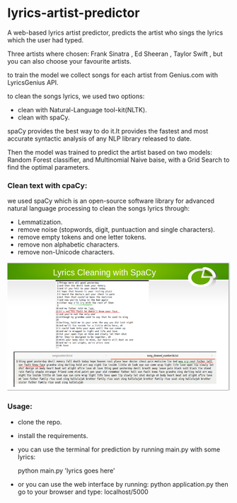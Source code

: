 # lyrics-artist-predictor

A web-based lyrics artist predictor, predicts the artist who sings the lyrics which the user had typed.

Three artists where chosen: Frank Sinatra , Ed Sheeran , Taylor Swift , but you can also choose your favourite artists.

to train the model we collect songs for each artist from Genius.com with LyricsGenius API.

to clean the songs lyrics, we used two options:
- clean with Natural-Language tool-kit(NLTK).
- clean with spaCy.

spaCy provides the best way to do it.It provides the fastest and most accurate syntactic analysis of any NLP library released to date.

Then the model was trained to predict the artist based on two models: Random Forest classifier, and Multinomial Naive baise, with a Grid Search to find the optimal parameters.

### Clean text with cpaCy:
we used spaCy which is an open-source software library for advanced natural language processing to clean the songs lyrics through:
- Lemmatization.
- remove noise (stopwords, digit, puntuaction and single characters).
- remove empty tokens and one letter tokens.
- remove non alphabetic characters.
- remove non-Unicode characters.
<img src="images/spacy.png">

### Usage:
- clone the repo.
- install the requirements.
- you can use the terminal for prediction by running main.py with some lyrics:

  python main.py 'lyrics goes here'
- or you can use the web interface by running: python application.py then go to your browser and type: localhost/5000






